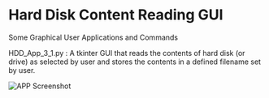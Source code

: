 # Hard Disk Content Reading GUI
Some Graphical User Applications and Commands

HDD_App_3_1.py : A tkinter GUI that reads the contents of hard disk (or drive) as selected by user and stores the contents in a defined filename set by user.

![APP Screenshot]('https://github.com/AvisP/GUI/blob/master/HDDApp3_1.JPG')
